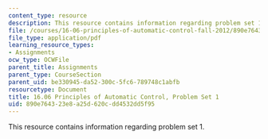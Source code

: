 ```yaml
---
content_type: resource
description: This resource contains information regarding problem set 1.
file: /courses/16-06-principles-of-automatic-control-fall-2012/890e764323e8a25d620cdd4532dd5f95_MIT16_06F12_ProblemsSet_1.pdf
file_type: application/pdf
learning_resource_types:
- Assignments
ocw_type: OCWFile
parent_title: Assignments
parent_type: CourseSection
parent_uid: be330945-da52-300c-5fc6-789748c1abfb
resourcetype: Document
title: 16.06 Principles of Automatic Control, Problem Set 1
uid: 890e7643-23e8-a25d-620c-dd4532dd5f95
---
```

This resource contains information regarding problem set 1.

